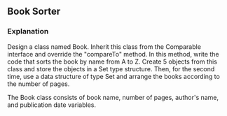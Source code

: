 ## Book Sorter
### Explanation
Design a class named Book. 
Inherit this class from the Comparable interface and override the "compareTo" method. 
In this method, write the code that sorts the book by name from A to Z.
Create 5 objects from this class and store the objects in a Set type structure. 
Then, for the second time, use a data structure of type Set and arrange the books according to the number of pages.

The Book class consists of book name, number of pages, author's name, and publication date variables.
